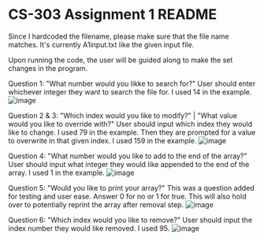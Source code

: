 # CS-303 Assignment 1 README

Since I hardcoded the filename, please make sure that the file name matches. It's currently A1input.txt like the given input file.

Upon running the code, the user will be guided along to make the set changes in the program.

Question 1: "What number would you likke to search for?"
  User should enter whichever integer they want to search the file for. I used 14 in the example.
![image](https://github.com/RMorrigan/CS-303/assets/158345062/b6d9ce65-590d-4858-85c9-24463c599516)

Question 2 & 3: "Which index would you like to modify?" | "What value would you like to override with?"
  User should input which index they would like to change. I used 79 in the example. 
  Then they are prompted for a value to overwrite in that given index. I used 159 in the example.
  ![image](https://github.com/RMorrigan/CS-303/assets/158345062/b5bb61d7-bf82-403a-9a18-0aa026b34f3c)

Question 4: "What number would you like to add to the end of the array?"
  User should input what integer they would like appended to the end of the array. I used 1 in the example.
  ![image](https://github.com/RMorrigan/CS-303/assets/158345062/098e4fdc-99b9-4c75-a91b-3933d2869630)

Question 5: "Would you like to print your array?" 
  This was a question added for testing and user ease. Answer 0 for no or 1 for true. This will also hold over to potentially reprint the array after removal step.
  ![image](https://github.com/RMorrigan/CS-303/assets/158345062/0cde6581-8dfd-47d4-8a28-3eae6235281f)

Question 6: "Which index would you like to remove?"
  User should input the index number they would like removed. I used 95.
  ![image](https://github.com/RMorrigan/CS-303/assets/158345062/4c7aeea5-327e-4ddb-92de-a49958a7dd64)

  
